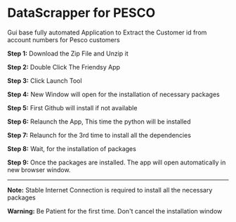 # **DataScrapper for PESCO**  
Gui base fully automated Application to Extract the Customer id from account numbers for Pesco customers

**Step 1:** Download the Zip File and Unzip it

**Step 2:** Double Click The Friendsy App

**Step 3:** Click Launch Tool

**Step 4:** New Window will open for the installation of necessary packages

**Step 5:** First Github will install if not available

**Step 6:** Relaunch the App, This time the python will be installed

**Step 7:** Relaunch for the 3rd time to install all the dependencies

**Step 8:** Wait, for the installation of packages

**Step 9:** Once the packages are installed. The app will open automatically in new browser window.

---

**Note:** Stable Internet Connection is required to install all the necessary packages

**Warning:** Be Patient for the first time. Don't cancel the installation window
